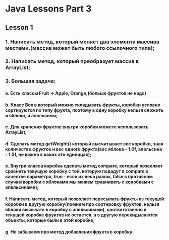 # Java Lessons Part 3
## Lesson 1
### 1. Написать метод, который меняет два элемента массива местами.(массив может быть любого ссылочного типа);
### 2. Написать метод, который преобразует массив в ArrayList;
### 3. Большая задача:
#### a. Есть классы Fruit -> Apple, Orange;(больше фруктов не надо)
#### b. Класс Box в который можно складывать фрукты, коробки условно сортируются по типу фрукта, поэтому в одну коробку нельзя сложить и яблоки, и апельсины;
#### c. Для хранения фруктов внутри коробки можете использовать ArrayList;
#### d. Сделать метод getWeight() который высчитывает вес коробки, зная количество фруктов и вес одного фрукта(вес яблока - 1.0f, апельсина - 1.5f, не важно в каких это единицах);
#### e. Внутри класса коробка сделать метод compare, который позволяет сравнить текущую коробку с той, которую подадут в compare в качестве параметра, true - если их веса равны, false в противном случае(коробки с яблоками мы можем сравнивать с коробками с апельсинами);
#### f. Написать метод, который позволяет пересыпать фрукты из текущей коробки в другую коробку(помним про сортировку фруктов, нельзя яблоки высыпать в коробку с апельсинами), соответственно в текущей коробке фруктов не остается, а в другую перекидываются объекты, которые были в этой коробке;
#### g. Не забываем про метод добавления фрукта в коробку.